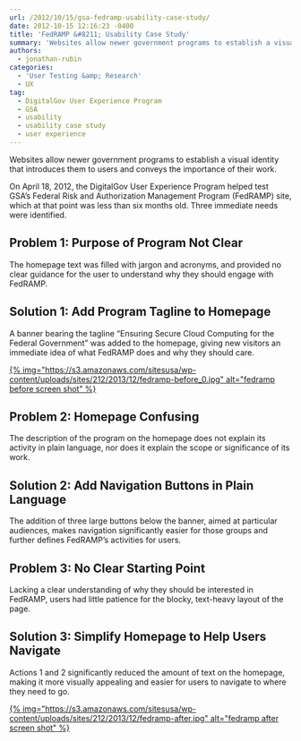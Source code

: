 ```yaml
---
url: /2012/10/15/gsa-fedramp-usability-case-study/
date: 2012-10-15 12:16:23 -0400
title: 'FedRAMP &#8211; Usability Case Study'
summary: 'Websites allow newer government programs to establish a visual identity that introduces them to users and conveys the importance of their work. On April 18, 2012, the DigitalGov User Experience Program helped test&nbsp;GSA&#8217;s Federal Risk and Authorization Management Program (FedRAMP) site, which at that point was less than six months old. Three immediate needs were'
authors:
  - jonathan-rubin
categories:
  - 'User Testing &amp; Research'
  - UX
tag:
  - DigitalGov User Experience Program
  - GSA
  - usability
  - usability case study
  - user experience
---
```


Websites allow newer government programs to establish a visual identity that introduces them to users and conveys the importance of their work.

On April 18, 2012, the DigitalGov User Experience Program helped test GSA&#8217;s Federal Risk and Authorization Management Program (FedRAMP) site, which at that point was less than six months old. Three immediate needs were identified.

## Problem 1: Purpose of Program Not Clear

The homepage text was filled with jargon and acronyms, and provided no clear guidance for the user to understand why they should engage with FedRAMP.

## Solution 1: Add Program Tagline to Homepage

A banner bearing the tagline “Ensuring Secure Cloud Computing for the Federal Government&#8221; was added to the homepage, giving new visitors an immediate idea of what FedRAMP does and why they should care.

[{% img="https://s3.amazonaws.com/sitesusa/wp-content/uploads/sites/212/2013/12/fedramp-before_0.jpg" alt="fedramp before screen shot" %}](https://s3.amazonaws.com/sitesusa/wp-content/uploads/sites/212/2013/12/fedramp-before_0.jpg)

## Problem 2: Homepage Confusing

The description of the program on the homepage does not explain its activity in plain language, nor does it explain the scope or significance of its work.

## Solution 2: Add Navigation Buttons in Plain Language

The addition of three large buttons below the banner, aimed at particular audiences, makes navigation significantly easier for those groups and further defines FedRAMP’s activities for users.

## Problem 3: No Clear Starting Point

Lacking a clear understanding of why they should be interested in FedRAMP, users had little patience for the blocky, text-heavy layout of the page.

## Solution 3: Simplify Homepage to Help Users Navigate

Actions 1 and 2 significantly reduced the amount of text on the homepage, making it more visually appealing and easier for users to navigate to where they need to go.

[{% img="https://s3.amazonaws.com/sitesusa/wp-content/uploads/sites/212/2013/12/fedramp-after.jpg" alt="fedramp after screen shot" %}](https://s3.amazonaws.com/sitesusa/wp-content/uploads/sites/212/2013/12/fedramp-after.jpg)

&nbsp;

&nbsp;

&nbsp;